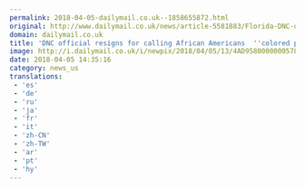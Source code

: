 ```yaml
---
permalink: 2018-04-05-dailymail.co.uk--1858655872.html
original: http://www.dailymail.co.uk/news/article-5581883/Florida-DNC-official-resigns-calling-African-Americans-colored-people-party-meeting.html?ITO=1490&ns_mchannel=rss&ns_campaign=1490
domain: dailymail.co.uk
title: 'DNC official resigns for calling African Americans  ''colored people'''
image: http://i.dailymail.co.uk/i/newpix/2018/04/05/13/4AD9580000000578-0-image-a-3_1522931858387.jpg
date: 2018-04-05 14:35:16
category: news_us
translations: 
 - 'es'
 - 'de'
 - 'ru'
 - 'ja'
 - 'fr'
 - 'it'
 - 'zh-CN'
 - 'zh-TW'
 - 'ar'
 - 'pt'
 - 'hy'
---
```


